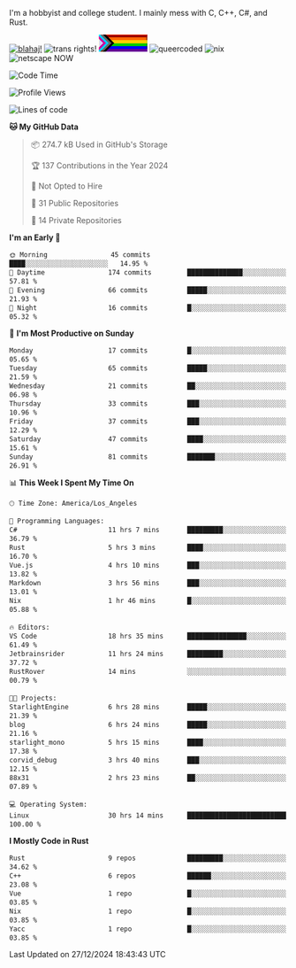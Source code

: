 I'm a hobbyist and college student. I mainly mess with C, C++, C#, and Rust.

[![blahaj!](https://isabelroses.com/static/badges/badges/love_blahaj.gif)](https://www.ikea.com/us/en/p/blahaj-soft-toy-shark-90373590/)
![trans rights!](https://isabelroses.com/static/badges/badges/transnow.png)
![progress pride](https://raw.githubusercontent.com/TheFelidae/88x31/refs/heads/main/images/pride/badge_progress.png?raw=true)
![queercoded](https://isabelroses.com/static/badges/badges/queercoded.webp)
![nix](https://isabelroses.com/static/badges/badges/nix.gif)
![netscape NOW](https://cyber.dabamos.de/88x31/netscapenow30.gif)

<!--START_SECTION:waka-->
![Code Time](http://img.shields.io/badge/Code%20Time-30%20hrs%2016%20mins-blue)

![Profile Views](http://img.shields.io/badge/Profile%20Views-0-blue)

![Lines of code](https://img.shields.io/badge/From%20Hello%20World%20I%27ve%20Written-415.7%20thousand%20lines%20of%20code-blue)

**🐱 My GitHub Data** 

> 📦 274.7 kB Used in GitHub's Storage 
 > 
> 🏆 137 Contributions in the Year 2024
 > 
> 🚫 Not Opted to Hire
 > 
> 📜 31 Public Repositories 
 > 
> 🔑 14 Private Repositories 
 > 
**I'm an Early 🐤** 

```text
🌞 Morning                45 commits          ████░░░░░░░░░░░░░░░░░░░░░   14.95 % 
🌆 Daytime                174 commits         ██████████████░░░░░░░░░░░   57.81 % 
🌃 Evening                66 commits          █████░░░░░░░░░░░░░░░░░░░░   21.93 % 
🌙 Night                  16 commits          █░░░░░░░░░░░░░░░░░░░░░░░░   05.32 % 
```
📅 **I'm Most Productive on Sunday** 

```text
Monday                   17 commits          █░░░░░░░░░░░░░░░░░░░░░░░░   05.65 % 
Tuesday                  65 commits          █████░░░░░░░░░░░░░░░░░░░░   21.59 % 
Wednesday                21 commits          ██░░░░░░░░░░░░░░░░░░░░░░░   06.98 % 
Thursday                 33 commits          ███░░░░░░░░░░░░░░░░░░░░░░   10.96 % 
Friday                   37 commits          ███░░░░░░░░░░░░░░░░░░░░░░   12.29 % 
Saturday                 47 commits          ████░░░░░░░░░░░░░░░░░░░░░   15.61 % 
Sunday                   81 commits          ███████░░░░░░░░░░░░░░░░░░   26.91 % 
```


📊 **This Week I Spent My Time On** 

```text
🕑︎ Time Zone: America/Los_Angeles

💬 Programming Languages: 
C#                       11 hrs 7 mins       █████████░░░░░░░░░░░░░░░░   36.79 % 
Rust                     5 hrs 3 mins        ████░░░░░░░░░░░░░░░░░░░░░   16.70 % 
Vue.js                   4 hrs 10 mins       ███░░░░░░░░░░░░░░░░░░░░░░   13.82 % 
Markdown                 3 hrs 56 mins       ███░░░░░░░░░░░░░░░░░░░░░░   13.01 % 
Nix                      1 hr 46 mins        █░░░░░░░░░░░░░░░░░░░░░░░░   05.88 % 

🔥 Editors: 
VS Code                  18 hrs 35 mins      ███████████████░░░░░░░░░░   61.49 % 
Jetbrainsrider           11 hrs 24 mins      █████████░░░░░░░░░░░░░░░░   37.72 % 
RustRover                14 mins             ░░░░░░░░░░░░░░░░░░░░░░░░░   00.79 % 

🐱‍💻 Projects: 
StarlightEngine          6 hrs 28 mins       █████░░░░░░░░░░░░░░░░░░░░   21.39 % 
blog                     6 hrs 24 mins       █████░░░░░░░░░░░░░░░░░░░░   21.16 % 
starlight_mono           5 hrs 15 mins       ████░░░░░░░░░░░░░░░░░░░░░   17.38 % 
corvid_debug             3 hrs 40 mins       ███░░░░░░░░░░░░░░░░░░░░░░   12.15 % 
88x31                    2 hrs 23 mins       ██░░░░░░░░░░░░░░░░░░░░░░░   07.89 % 

💻 Operating System: 
Linux                    30 hrs 14 mins      █████████████████████████   100.00 % 
```

**I Mostly Code in Rust** 

```text
Rust                     9 repos             █████████░░░░░░░░░░░░░░░░   34.62 % 
C++                      6 repos             ██████░░░░░░░░░░░░░░░░░░░   23.08 % 
Vue                      1 repo              █░░░░░░░░░░░░░░░░░░░░░░░░   03.85 % 
Nix                      1 repo              █░░░░░░░░░░░░░░░░░░░░░░░░   03.85 % 
Yacc                     1 repo              █░░░░░░░░░░░░░░░░░░░░░░░░   03.85 % 
```




 Last Updated on 27/12/2024 18:43:43 UTC
<!--END_SECTION:waka-->
